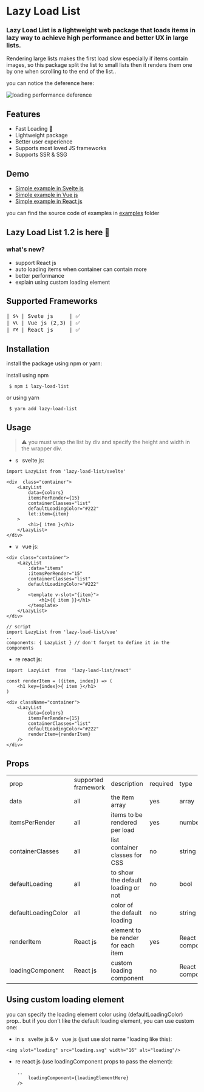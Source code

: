 # Lazy Load List

### Lazy Load List is a lightweight web package that loads items in lazy way to achieve high performance and better UX in large lists.

Rendering large lists makes the first load slow especially if items contain images, so this package split the list to small lists then it renders them one by one when scrolling to the end of the list..

you can notice the deference here:

![loading performance deference](https://lh3.googleusercontent.com/pw/AM-JKLXhB1jRKtOi4OhwEfINuYPKGD0LF4XBoQa0XbFoH9jUPQGW0GsOEl-cgnGzIrutEarCEwIDfV23jpI80P-xtIsgmv9oJD2KfImErE66p-5EukjEPCSVefObsHcS7FvZXnjSqC-MpnCpa-Vywq61KvGb=w1280-h720-no?authuser=0)
## Features

 - Fast Loading 🚀
 - Lightweight package
 - Better user experience 
 - Supports most loved JS frameworks
 - Supports SSR & SSG

## Demo

-  [Simple example in Svelte js](https://lazy-load-svelte-example.netlify.com)
-  [Simple example in Vue js](https://lazy-load-vue-example.netlify.com)
-  [Simple example in React js](https://lazy-load-react-example.netlify.com)

you can find the source code of examples in [examples](https://github.com/omer73364/lazy-load-list/tree/main/examples) folder

## Lazy Load List 1.2 is here 🎉

### what's new?

 - support React js
 - auto loading items when container can contain more
 - better performance
 - explain using custom loading element

## Supported Frameworks
<pre>
| <img width="14" src="https://upload.wikimedia.org/wikipedia/commons/thumb/1/1b/Svelte_Logo.svg/1200px-Svelte_Logo.svg.png" alt="svelte logo"/> | Svete js     | ✅
| <img width="14" src="https://upload.wikimedia.org/wikipedia/commons/thumb/9/95/Vue.js_Logo_2.svg/2367px-Vue.js_Logo_2.svg.png" alt="vue logo"/> | Vue js (2,3) | ✅
| <img width="14" src="https://upload.wikimedia.org/wikipedia/commons/thumb/4/47/React.svg/640px-React.svg.png" alt="react logo"/> | React js     | ✅
</pre>

## Installation

install the package using npm or yarn:

install using npm

`  $ npm i lazy-load-list `

or using yarn

`  $ yarn add lazy-load-list `

## Usage

> ⚠  you must wrap the list by div and specify the height and width in the wrapper div.

- <img width="14" src="https://upload.wikimedia.org/wikipedia/commons/thumb/1/1b/Svelte_Logo.svg/1200px-Svelte_Logo.svg.png" alt="svelte logo"/> svelte js:

> 
	import LazyList from 'lazy-load-list/svelte'

	<div  class="container">
		<LazyList
			data={colors}
			itemsPerRender={15}
			containerClasses="list"
			defaultLoadingColor="#222"
			let:item={item}
		>
			<h1>{ item }</h1>
		</LazyList>
	</div>

- <img width="14" src="https://upload.wikimedia.org/wikipedia/commons/thumb/9/95/Vue.js_Logo_2.svg/2367px-Vue.js_Logo_2.svg.png" alt="vue logo"/> vue js:

> 
	<div class="container">
		<LazyList
			:data="items"
			:itemsPerRender="15"
			containerClasses="list"
			defaultLoadingColor="#222"
		>
			<template v-slot="{item}">
			    <h1>{{ item }}</h1>
			</template>
		</LazyList>
	</div>

	// script
	import LazyList from 'lazy-load-list/vue'
	..
	components: { LazyList } // don't forget to define it in the components
	

- <img width="14" src="https://upload.wikimedia.org/wikipedia/commons/thumb/4/47/React.svg/640px-React.svg.png" alt="react logo"/> react js:

> 
	import  LazyList  from  'lazy-load-list/react'
	
	const renderItem = ({item, index}) => (
		<h1 key={index}>{ item }</h1>
	)
	
	<div className="container">
		<LazyList
			data={colors}
			itemsPerRender={15}
			containerClasses="list"
			defaultLoadingColor="#222"
			renderItem={renderItem}
		/>
	</div>
	
## Props

<table>
	<tr>
		<td>prop</td>
		<td>supported framework</td>
		<td>description</td>
		<td>required</td>
		<td>type</td>
		<td>default value</td>
	</tr>
	<tr>
		<td>data</td>
		<td>all</td>
		<td>the item array</td>
		<td>yes</td>
		<td>array</td>
		<td>[]</td>
	</tr>
	<tr>
		<td>itemsPerRender</td>
		<td>all</td>
		<td>items to be rendered per load</td>
		<td>yes</td>
		<td>number</td>
		<td>3</td>
	</tr>
	<tr>
		<td>containerClasses</td>
		<td>all</td>
		<td>list container classes for CSS</td>
		<td>no</td>
		<td>string</td>
		<td>''</td>
	</tr>
	<tr>
		<td>defaultLoading</td>
		<td>all</td>
		<td>to show the default loading or not</td>
		<td>no</td>
		<td>bool</td>
		<td>true</td>
	</tr>
	<tr>
		<td>defaultLoadingColor</td>
		<td>all</td>
		<td>color of the default loading </td>
		<td>no</td>
		<td>string</td>
		<td>'#18191A'</td>
	</tr>
	<tr>
		<td>renderItem</td>
		<td>React js</td>
		<td>element to be render for each item</td>
		<td>yes</td>
		<td>React component</td>
		<td>() => null</td>
	</tr>
	<tr>
		<td>loadingComponent</td>
		<td>React js</td>
		<td>custom loading component</td>
		<td>no</td>
		<td>React component</td>
		<td>() => null</td>
	</tr>
</table>


## Using custom loading element

you can specify the loading element color using (defaultLoadingColor) prop..
but if you don't like the default loading element, you can use custom one:


- in <img width="14" src="https://upload.wikimedia.org/wikipedia/commons/thumb/1/1b/Svelte_Logo.svg/1200px-Svelte_Logo.svg.png" alt="svelte logo"/> svelte js &  <img width="14" src="https://upload.wikimedia.org/wikipedia/commons/thumb/9/95/Vue.js_Logo_2.svg/2367px-Vue.js_Logo_2.svg.png" alt="vue logo"/> vue js (just use slot name "loading like this):

> 
	<img slot="loading" src="loading.svg" width="16" alt="loading"/>

- <img width="14" src="https://upload.wikimedia.org/wikipedia/commons/thumb/4/47/React.svg/640px-React.svg.png" alt="react logo"/> react js (use loadingComponent props to pass the element):

> 
		..
			loadingComponent={loadingElementHere}
		/>
	
	
